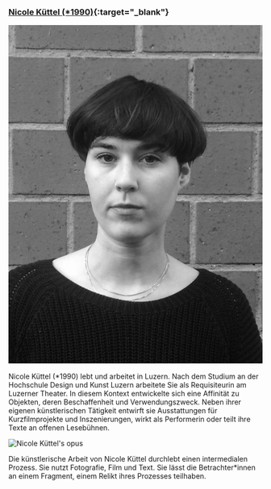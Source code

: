 ### [Nicole Küttel (\*1990)](https://www.nicolekuettel.ch){:target="_blank"}

![Nicole Küttel](images/artists/2019/Nicole_Kuettel_Portrait.jpg)

Nicole Küttel (\*1990) lebt und arbeitet in Luzern. Nach dem Studium an der Hochschule Design und Kunst Luzern arbeitete Sie als Requisiteurin am Luzerner Theater. In diesem Kontext entwickelte sich eine Affinität zu Objekten, deren Beschaffenheit und Verwendungszweck. Neben ihrer eigenen künstlerischen Tätigkeit entwirft sie Ausstattungen für Kurzfilmprojekte und Inszenierungen, wirkt als Performerin oder teilt ihre Texte an offenen Lesebühnen. 

![Nicole Küttel's opus](images/artists/2019/Nicole_Kuettel_Werk.png)

Die künstlerische Arbeit von Nicole Küttel durchlebt einen intermedialen Prozess. Sie nutzt Fotografie, Film und Text. Sie lässt die Betrachter\*innen an einem Fragment, einem Relikt ihres Prozesses teilhaben. 
